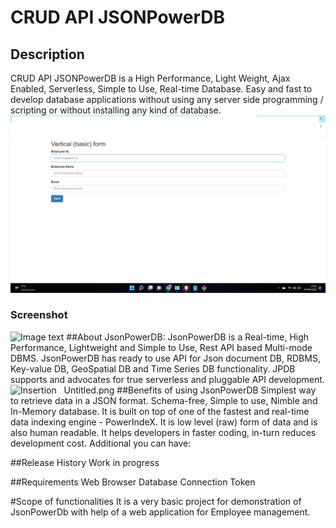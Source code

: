 # CRUD API JSONPowerDB
## Description
CRUD API JSONPowerDB is a High Performance, Light Weight, Ajax Enabled, Serverless, Simple to Use, Real-time Database. Easy and fast to develop database applications without using any server side programming / scripting or without installing any kind of database.
![My animated logo](untitled.png)
### Screenshot
![Image text](/path/to/the/Untitled.png)
##About JsonPowerDB:
JsonPowerDB is a Real-time, High Performance, Lightweight and Simple to Use, Rest API based Multi-mode DBMS. JsonPowerDB has ready to use API for Json document DB, RDBMS, Key-value DB, GeoSpatial DB and Time Series DB functionality. JPDB supports and advocates for true serverless and pluggable API development.
![Insertion]( https://github.com/tutor723/new.git/blob/main/Untitled.png)&nbsp;&nbsp;
Untitled.png
##Benefits of using JsonPowerDB
Simplest way to retrieve data in a JSON format.
Schema-free, Simple to use, Nimble and In-Memory database.
It is built on top of one of the fastest and real-time data indexing engine - PowerIndeX.
It is low level (raw) form of data and is also human readable.
It helps developers in faster coding, in-turn reduces development cost.
Additional you can have:

##Release History
Work in progress


##Requirements
Web Browser
Database Connection Token

#Scope of functionalities
It is a very basic project for demonstration of JsonPowerDb with help of a web application for Employee management.

